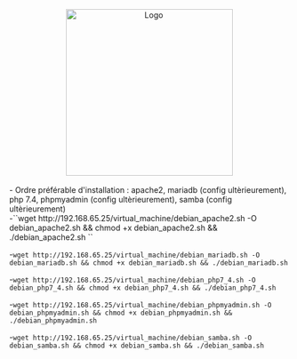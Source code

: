 <div align="center">
  <img src="https://www.linuxtricks.fr/upload/debian-logo.png" alt="Logo" width="300"/>
</div>

<br>
- Ordre préférable d'installation : apache2, mariadb (config ultèrieurement), php 7.4, phpmyadmin (config ultèrieurement), samba (config ultèrieurement)

<br>
-``wget http://192.168.65.25/virtual_machine/debian_apache2.sh -O debian_apache2.sh && chmod +x debian_apache2.sh && ./debian_apache2.sh
``

-``wget http://192.168.65.25/virtual_machine/debian_mariadb.sh -O debian_mariadb.sh && chmod +x debian_mariadb.sh && ./debian_mariadb.sh``


-``wget http://192.168.65.25/virtual_machine/debian_php7_4.sh -O debian_php7_4.sh && chmod +x debian_php7_4.sh && ./debian_php7_4.sh
``

-``wget http://192.168.65.25/virtual_machine/debian_phpmyadmin.sh -O debian_phpmyadmin.sh && chmod +x debian_phpmyadmin.sh && ./debian_phpmyadmin.sh``


-``wget http://192.168.65.25/virtual_machine/debian_samba.sh -O debian_samba.sh && chmod +x debian_samba.sh && ./debian_samba.sh
``
